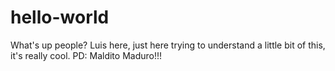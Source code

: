# hello-world

What's up people? Luis here, just here trying to understand a little bit of this, it's really cool.
PD: Maldito Maduro!!!

